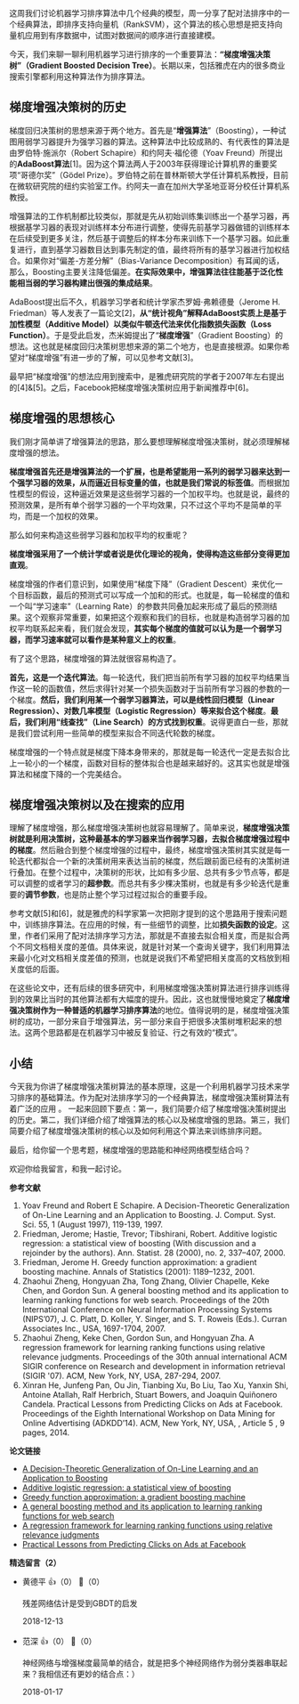 这周我们讨论机器学习排序算法中几个经典的模型，周一分享了配对法排序中的一个经典算法，即排序支持向量机（RankSVM），这个算法的核心思想是把支持向量机应用到有序数据中，试图对数据间的顺序进行直接建模。

今天，我们来聊一聊利用机器学习进行排序的一个重要算法：**“梯度增强决策树”（Gradient Boosted Decision Tree）**。长期以来，包括雅虎在内的很多商业搜索引擎都利用这种算法作为排序算法。

## 梯度增强决策树的历史

梯度回归决策树的思想来源于两个地方。首先是“**增强算法**”（Boosting），一种试图用弱学习器提升为强学习器的算法。这种算法中比较成熟的、有代表性的算法是由罗伯特⋅施派尔（Robert Schapire）和约阿夫⋅福伦德（Yoav Freund）所提出的**AdaBoost算法**\[1]。因为这个算法两人于2003年获得理论计算机界的重要奖项“哥德尔奖”（Gödel Prize）。罗伯特之前在普林斯顿大学任计算机系教授，目前在微软研究院的纽约实验室工作。约阿夫一直在加州大学圣地亚哥分校任计算机系教授。

增强算法的工作机制都比较类似，那就是先从初始训练集训练出一个基学习器，再根据基学习器的表现对训练样本分布进行调整，使得先前基学习器做错的训练样本在后续受到更多关注，然后基于调整后的样本分布来训练下一个基学习器。如此重复进行，直到基学习器数目达到事先制定的值，最终将所有的基学习器进行加权结合。如果你对“偏差-方差分解”（Bias-Variance Decomposition）有耳闻的话，那么，Boosting主要关注降低偏差。**在实际效果中，增强算法往往能基于泛化性能相当弱的学习器构建出很强的集成结果**。

AdaBoost提出后不久，机器学习学者和统计学家杰罗姆⋅弗赖德曼（Jerome H. Friedman）等人发表了一篇论文\[2]，**从“统计视角”解释AdaBoost实质上是基于加性模型（Additive Model）以类似牛顿迭代法来优化指数损失函数（Loss Function）**。于是受此启发，杰米姆提出了“**梯度增强**”（Gradient Boosting）的想法。这也就是梯度回归决策树思想来源的第二个地方，也是直接根源。如果你希望对“梯度增强”有进一步的了解，可以见参考文献\[3]。

最早把“梯度增强”的想法应用到搜索中，是雅虎研究院的学者于2007年左右提出的\[4]&amp;\[5]。之后，Facebook把梯度增强决策树应用于新闻推荐中\[6]。

## 梯度增强的思想核心

我们刚才简单讲了增强算法的思路，那么要想理解梯度增强决策树，就必须理解梯度增强的想法。

**梯度增强首先还是增强算法的一个扩展，也是希望能用一系列的弱学习器来达到一个强学习器的效果，从而逼近目标变量的值，也就是我们常说的标签值**。而根据加性模型的假设，这种逼近效果是这些弱学习器的一个加权平均。也就是说，最终的预测效果，是所有单个弱学习器的一个平均效果，只不过这个平均不是简单的平均，而是一个加权的效果。

那么如何来构造这些弱学习器和加权平均的权重呢？

**梯度增强采用了一个统计学或者说是优化理论的视角，使得构造这些部分变得更加直观**。

梯度增强的作者们意识到，如果使用“梯度下降”（Gradient Descent）来优化一个目标函数，最后的预测式可以写成一个加和的形式。也就是，每一轮梯度的值和一个叫“学习速率”（Learning Rate）的参数共同叠加起来形成了最后的预测结果。这个观察非常重要，如果把这个观察和我们的目标，也就是构造弱学习器的加权平均联系起来看，我们就会发现，**其实每个梯度的值就可以认为是一个弱学习器，而学习速率就可以看作是某种意义上的权重**。

有了这个思路，梯度增强的算法就很容易构造了。

**首先，这是一个迭代算法**。每一轮迭代，我们把当前所有学习器的加权平均结果当作这一轮的函数值，然后求得针对某一个损失函数对于当前所有学习器的参数的一个梯度。**然后，我们利用某一个弱学习器算法，可以是线性回归模型（Linear Regression）、对数几率模型（Logistic Regression）等来拟合这个梯度**。**最后，我们利用“线查找”（Line Search）的方式找到权重**。说得更直白一些，那就是我们尝试利用一些简单的模型来拟合不同迭代轮数的梯度。

梯度增强的一个特点就是梯度下降本身带来的，那就是每一轮迭代一定是去拟合比上一轮小的一个梯度，函数对目标的整体拟合也是越来越好的。这其实也就是增强算法和梯度下降的一个完美结合。

## 梯度增强决策树以及在搜索的应用

理解了梯度增强，那么梯度增强决策树也就容易理解了。简单来说，**梯度增强决策树就是利用决策树，这种最基本的学习器来当作弱学习器，去拟合梯度增强过程中的梯度**。然后融合到整个梯度增强的过程中，最终，梯度增强决策树其实就是每一轮迭代都拟合一个新的决策树用来表达当前的梯度，然后跟前面已经有的决策树进行叠加。在整个过程中，决策树的形状，比如有多少层、总共有多少节点等，都是可以调整的或者学习的**超参数**。而总共有多少棵决策树，也就是有多少轮迭代是重要的**调节参数**，也是防止整个学习过程过拟合的重要手段。

参考文献\[5]和\[6]，就是雅虎的科学家第一次把刚才提到的这个思路用于搜索问题中，训练排序算法。在应用的时候，有一些细节的调整，比如**损失函数的设定**。这里，作者们采用了配对法排序学习方法，那就是不直接去拟合相关度，而是拟合两个不同文档相关度的差值。具体来说，就是针对某一个查询关键字，我们利用算法来最小化对文档相关度差值的预测，也就是说我们不希望把相关度高的文档放到相关度低的后面。

在这些论文中，还有后续的很多研究中，利用梯度增强决策树算法进行排序训练得到的效果比当时的其他算法都有大幅度的提升。因此，这也就慢慢地奠定了**梯度增强决策树作为一种普适的机器学习排序算法**的地位。值得说明的是，梯度增强决策树的成功，一部分来自于增强算法，另一部分来自于把很多决策树堆积起来的想法。这两个思路都是在机器学习中被反复验证、行之有效的“模式”。

## 小结

今天我为你讲了梯度增强决策树算法的基本原理，这是一个利用机器学习技术来学习排序的基础算法。作为配对法排序学习的一个经典算法，梯度增强决策树算法有着广泛的应用 。 一起来回顾下要点：第一，我们简要介绍了梯度增强决策树提出的历史。第二，我们详细介绍了增强算法的核心以及梯度增强的思路。第三，我们简要介绍了梯度增强决策树的核心以及如何利用这个算法来训练排序问题。

最后，给你留一个思考题，梯度增强的思路能和神经网络模型结合吗？

欢迎你给我留言，和我一起讨论。

**参考文献**

1. Yoav Freund and Robert E Schapire. A Decision-Theoretic Generalization of On-Line Learning and an Application to Boosting. J. Comput. Syst. Sci. 55, 1 (August 1997), 119-139, 1997.
2. Friedman, Jerome; Hastie, Trevor; Tibshirani, Robert. Additive logistic regression: a statistical view of boosting (With discussion and a rejoinder by the authors). Ann. Statist. 28 (2000), no. 2, 337–407, 2000.
3. Friedman, Jerome H. Greedy function approximation: a gradient boosting machine. Annals of Statistics (2001): 1189–1232, 2001.
4. Zhaohui Zheng, Hongyuan Zha, Tong Zhang, Olivier Chapelle, Keke Chen, and Gordon Sun. A general boosting method and its application to learning ranking functions for web search. Proceedings of the 20th International Conference on Neural Information Processing Systems (NIPS’07), J. C. Platt, D. Koller, Y. Singer, and S. T. Roweis (Eds.). Curran Associates Inc., USA, 1697-1704, 2007.
5. Zhaohui Zheng, Keke Chen, Gordon Sun, and Hongyuan Zha. A regression framework for learning ranking functions using relative relevance judgments. Proceedings of the 30th annual international ACM SIGIR conference on Research and development in information retrieval (SIGIR '07). ACM, New York, NY, USA, 287-294, 2007.
6. Xinran He, Junfeng Pan, Ou Jin, Tianbing Xu, Bo Liu, Tao Xu, Yanxin Shi, Antoine Atallah, Ralf Herbrich, Stuart Bowers, and Joaquin Quiñonero Candela. Practical Lessons from Predicting Clicks on Ads at Facebook. Proceedings of the Eighth International Workshop on Data Mining for Online Advertising (ADKDD’14). ACM, New York, NY, USA, , Article 5 , 9 pages, 2014.

**论文链接**

- [A Decision-Theoretic Generalization of On-Line Learning and an Application to Boosting](http://www.face-rec.org/algorithms/Boosting-Ensemble/decision-theoretic_generalization.pdf)
- [Additive logistic regression: a statistical view of boosting](https://web.stanford.edu/~hastie/Papers/AdditiveLogisticRegression/alr.pdf)
- [Greedy function approximation: a gradient boosting machine](https://statweb.stanford.edu/~jhf/ftp/trebst.pdf)
- [A general boosting method and its application to learning ranking functions for web search](https://corescholar.libraries.wright.edu/cgi/viewcontent.cgi?referer=https%3A%2F%2Fwww.google.com.hk%2F&httpsredir=1&article=1314&context=knoesis)
- [A regression framework for learning ranking functions using relative relevance judgments](https://www.cc.gatech.edu/~zha/papers/fp086-zheng.pdf)
- [Practical Lessons from Predicting Clicks on Ads at Facebook](http://citeseerx.ist.psu.edu/viewdoc/download;jsessionid=A54CCA7D4A8F05B6636C9D64316BCF96?doi=10.1.1.718.9050&rep=rep1&type=pdf)
<div><strong>精选留言（2）</strong></div><ul>
<li><span>黄德平</span> 👍（0） 💬（0）<p>残差网络估计是受到GBDT的启发</p>2018-12-13</li><br/><li><span>范深</span> 👍（0） 💬（0）<p>神经网络与增强梯度最简单的结合，就是把多个神经网络作为弱分类器串联起来？我相信还有更妙的结合点：）</p>2018-01-17</li><br/>
</ul>